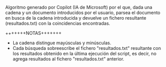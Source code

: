 Algoritmo generado por Copilot (IA de Microsoft) por el que, dada una cadena y un documento introducidos por el usuario, parsea el documento en busca de la cadena introducida y devuelve un fichero resultante (resultados.txt) con la coincidencias encontradas.

+++++++NOTAS+++++++

- La cadena distingue mayúsculas y minúsculas.
- Cada búsqueda sobreescribe el fichero "resultados.txt" resultante con los resultados obtenido en la última ejecución del script, es decir, no agrega resultados al fichero "resultados.txt" anterior.
